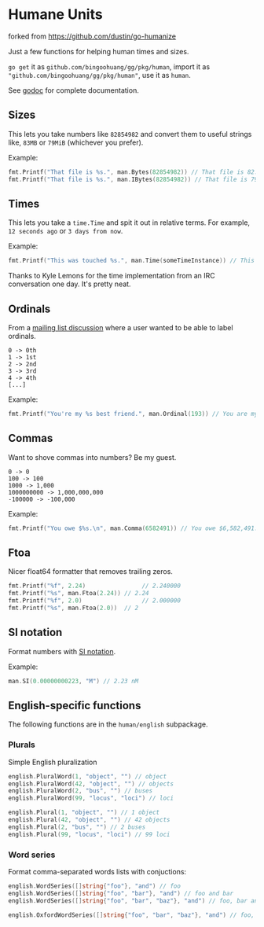 # Humane Units

forked from https://github.com/dustin/go-humanize

Just a few functions for helping human times and sizes.

`go get` it as `github.com/bingoohuang/gg/pkg/human`, import it as
`"github.com/bingoohuang/gg/pkg/human"`, use it as `human`.

See [godoc](https://pkg.go.dev/github.com/bingoohuang/gg/pkg/human) for
complete documentation.

## Sizes

This lets you take numbers like `82854982` and convert them to useful
strings like, `83MB` or `79MiB` (whichever you prefer).

Example:

```go
fmt.Printf("That file is %s.", man.Bytes(82854982)) // That file is 82.9MB.
fmt.Printf("That file is %s.", man.IBytes(82854982)) // That file is 79MiB.
```

## Times

This lets you take a `time.Time` and spit it out in relative terms.
For example, `12 seconds ago` or `3 days from now`.

Example:

```go
fmt.Printf("This was touched %s.", man.Time(someTimeInstance)) // This was touched 7 hours ago.
```

Thanks to Kyle Lemons for the time implementation from an IRC
conversation one day. It's pretty neat.

## Ordinals

From a [mailing list discussion][odisc] where a user wanted to be able
to label ordinals.

    0 -> 0th
    1 -> 1st
    2 -> 2nd
    3 -> 3rd
    4 -> 4th
    [...]

Example:

```go
fmt.Printf("You're my %s best friend.", man.Ordinal(193)) // You are my 193rd best friend.
```

## Commas

Want to shove commas into numbers? Be my guest.

    0 -> 0
    100 -> 100
    1000 -> 1,000
    1000000000 -> 1,000,000,000
    -100000 -> -100,000

Example:

```go
fmt.Printf("You owe $%s.\n", man.Comma(6582491)) // You owe $6,582,491.
```

## Ftoa

Nicer float64 formatter that removes trailing zeros.

```go
fmt.Printf("%f", 2.24)                // 2.240000
fmt.Printf("%s", man.Ftoa(2.24)) // 2.24
fmt.Printf("%f", 2.0)                 // 2.000000
fmt.Printf("%s", man.Ftoa(2.0))  // 2
```

## SI notation

Format numbers with [SI notation][sinotation].

Example:

```go
man.SI(0.00000000223, "M") // 2.23 nM
```

## English-specific functions

The following functions are in the `human/english` subpackage.

### Plurals

Simple English pluralization

```go
english.PluralWord(1, "object", "") // object
english.PluralWord(42, "object", "") // objects
english.PluralWord(2, "bus", "") // buses
english.PluralWord(99, "locus", "loci") // loci

english.Plural(1, "object", "") // 1 object
english.Plural(42, "object", "") // 42 objects
english.Plural(2, "bus", "") // 2 buses
english.Plural(99, "locus", "loci") // 99 loci
```

### Word series

Format comma-separated words lists with conjuctions:

```go
english.WordSeries([]string{"foo"}, "and") // foo
english.WordSeries([]string{"foo", "bar"}, "and") // foo and bar
english.WordSeries([]string{"foo", "bar", "baz"}, "and") // foo, bar and baz

english.OxfordWordSeries([]string{"foo", "bar", "baz"}, "and") // foo, bar, and baz
```

[odisc]: https://groups.google.com/d/topic/golang-nuts/l8NhI74jl-4/discussion
[sinotation]: http://en.wikipedia.org/wiki/Metric_prefix

